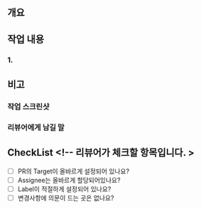 <!-- ## 제목 양식
> [카테고리] #{이슈 번호} {PR 내용}
-->
## 개요
<!-- 변경 사항 및 관련 이슈에 대해 간단하게 작성해주세요. -->

<!-- Close #{이슈 번호} -->

## 작업 내용
### 1. 

## 비고 <!-- (Optional) -->

### 작업 스크린샷 <!-- (Optional) -->

### 리뷰어에게 남길 말 <!-- (Optional) -->
<!-- 리뷰어가 특별히 봐주었으면 하는 부분이 있다면 작성해 주세요 -->

## CheckList <!-- 리뷰어가 체크할 항목입니다. >
- [ ] PR의 Target이 올바르게 설정되어 있나요?
- [ ] Assignee는 올바르게 할당되어있나요?
- [ ] Label이 적절하게 설정되어 있나요?
- [ ] 변경사항에 의문이 드는 곳은 없나요?